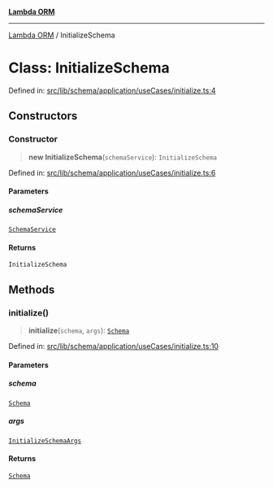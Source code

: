 [**Lambda ORM**](../README.md)

***

[Lambda ORM](../README.md) / InitializeSchema

# Class: InitializeSchema

Defined in: [src/lib/schema/application/useCases/initialize.ts:4](https://github.com/lambda-orm/lambdaorm-base/blob/5f10bdc7d0f008296efbcbe89bc2bf1ed03aaaef/src/lib/schema/application/useCases/initialize.ts#L4)

## Constructors

### Constructor

> **new InitializeSchema**(`schemaService`): `InitializeSchema`

Defined in: [src/lib/schema/application/useCases/initialize.ts:6](https://github.com/lambda-orm/lambdaorm-base/blob/5f10bdc7d0f008296efbcbe89bc2bf1ed03aaaef/src/lib/schema/application/useCases/initialize.ts#L6)

#### Parameters

##### schemaService

[`SchemaService`](SchemaService.md)

#### Returns

`InitializeSchema`

## Methods

### initialize()

> **initialize**(`schema`, `args`): [`Schema`](../interfaces/Schema.md)

Defined in: [src/lib/schema/application/useCases/initialize.ts:10](https://github.com/lambda-orm/lambdaorm-base/blob/5f10bdc7d0f008296efbcbe89bc2bf1ed03aaaef/src/lib/schema/application/useCases/initialize.ts#L10)

#### Parameters

##### schema

[`Schema`](../interfaces/Schema.md)

##### args

[`InitializeSchemaArgs`](../interfaces/InitializeSchemaArgs.md)

#### Returns

[`Schema`](../interfaces/Schema.md)

